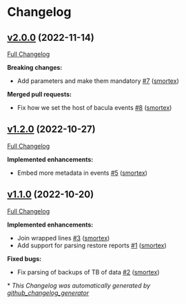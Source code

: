 # Changelog

## [v2.0.0](https://github.com/opus-codium/riemann-bacula/tree/v2.0.0) (2022-11-14)

[Full Changelog](https://github.com/opus-codium/riemann-bacula/compare/v1.2.0...v2.0.0)

**Breaking changes:**

- Add parameters and make them mandatory [\#7](https://github.com/opus-codium/riemann-bacula/pull/7) ([smortex](https://github.com/smortex))

**Merged pull requests:**

- Fix how we set the host of bacula events [\#8](https://github.com/opus-codium/riemann-bacula/pull/8) ([smortex](https://github.com/smortex))

## [v1.2.0](https://github.com/opus-codium/riemann-bacula/tree/v1.2.0) (2022-10-27)

[Full Changelog](https://github.com/opus-codium/riemann-bacula/compare/v1.1.0...v1.2.0)

**Implemented enhancements:**

- Embed more metadata in events [\#5](https://github.com/opus-codium/riemann-bacula/pull/5) ([smortex](https://github.com/smortex))

## [v1.1.0](https://github.com/opus-codium/riemann-bacula/tree/v1.1.0) (2022-10-20)

[Full Changelog](https://github.com/opus-codium/riemann-bacula/compare/v1.0.0...v1.1.0)

**Implemented enhancements:**

- Join wrapped lines [\#3](https://github.com/opus-codium/riemann-bacula/pull/3) ([smortex](https://github.com/smortex))
- Add support for parsing restore reports [\#1](https://github.com/opus-codium/riemann-bacula/pull/1) ([smortex](https://github.com/smortex))

**Fixed bugs:**

- Fix parsing of backups of TB of data [\#2](https://github.com/opus-codium/riemann-bacula/pull/2) ([smortex](https://github.com/smortex))



\* *This Changelog was automatically generated by [github_changelog_generator](https://github.com/github-changelog-generator/github-changelog-generator)*
